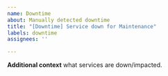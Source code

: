 ```yaml
---
name: Downtime
about: Manually detected downtime
title: "[Downtime] Service down for Maintenance"
labels: downtime
assignees: ''

---
```


<!--
start: 2021-08-24T13:00:00.220Z
end: 2021-08-24T14:00:00.220Z
expectedDown: google, hacker-news
-->

**Additional context**
what services are down/impacted.
